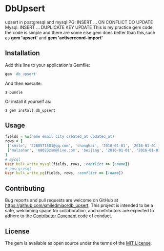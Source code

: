 # DbUpsert
upsert in postgresql and mysql
PG: INSERT ... ON CONFLICT DO UPDATE
Mysql: INSERT ... DUPLICATE KEY UPDATE
This is my practice gem code, the code is simple and there are some else gem does better than this,such as **gem 'upsert'** and **gem 'activerecord-import'**

## Installation

Add this line to your application's Gemfile:

```ruby
gem 'db_upsert'
```

And then execute:

    $ bundle

Or install it yourself as:

    $ gem install db_upsert

## Usage
```ruby
fields = %w(name email city created_at updated_at)
rows = [
 ["smile", '2268571581@qq.com', 'shanghai', '2016-01-01', '2016-01-01'],
 ['malzahar', 'm8023zsm@live.com', 'beijing', '2016-01-01', '2016-01-01'],
]
# mysql
User.bulk_write_mysql(fields, rows, :conflict => [:name])
# posrgresql
User.bulk_write_pg(fields, rows, :conflict => [:name])
```


## Contributing

Bug reports and pull requests are welcome on GitHub at https://github.com/smiledmiao/db_upsert. This project is intended to be a safe, welcoming space for collaboration, and contributors are expected to adhere to the [Contributor Covenant](http://contributor-covenant.org) code of conduct.


## License

The gem is available as open source under the terms of the [MIT License](http://opensource.org/licenses/MIT).

